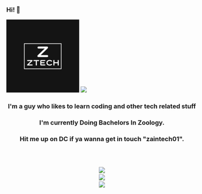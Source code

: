  ### Hi! 👋
 
<img src="https://raw.githubusercontent.com/zaintech01/zaintech01/master/logo_size_invert.jpg" alt="ZTech">
 
 <img src="https://gpvc.arturio.dev/zaintech01">
<h3 align="center">I'm a guy who likes to learn coding and other tech related stuff</h3>
<h3 align="center">I'm currently Doing Bachelors In Zoology.</h3>
<h3 align="center">Hit me up on DC if ya wanna get in touch "zaintech01".</h3>
<br>
<p align="center">
    <br>
    <img src="https://image.myanimelist.net/ui/lE8tiOvlIIbVW-KduqDy33pHtMpZ9KmLK2R5eH3hhMhFd7pq8aDlQHWL763EOCtGUkHeJpKoGHQOFLd73vMoEbJTzCKCYO3Zeh6BCaFP4nM">
    <br>
    <img src="https://github-readme-stats.vercel.app/api?username=zaintech01&show_icons=true&theme=dark&show_owner=true&count_private=true">
    <br>
    <img src="https://github-readme-stats.vercel.app/api/top-langs/?username=zaintech01&theme=dark&layout=compact">
</p>
